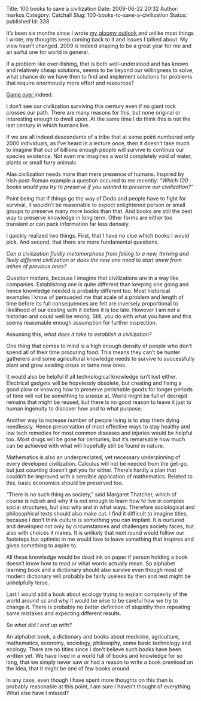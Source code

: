 Title: 100 books to save a civilization
Date: 2009-06-22 20:32
Author: markos
Category: Catchall
Slug: 100-books-to-save-a-civilization
Status: published
Id: 338

<div>
 <p>
  It’s been six months since I wrote
  <a href="dancing-on-titanic.html">
   my gloomy outlook
  </a>
  and unlike most things I wrote, my thoughts keep coming back to it and issues I talked about. My view hasn’t changed. 2009 is indeed shaping to be a great year for me and an awful one for world in general.
 </p>
 <p>
  If a problem like over-fishing, that is both well-understood and has known and relatively cheap solutions, seems to be beyond our willingness to solve, what chance do we have then to find and implement solutions for problems that require enormously more effort and resources?
 </p>
 <p>
  <a href="http://www.ugotrade.com/2009/02/27/towards-a-newer-urbanism-talking-cities-networks-and-publics-with-adam-greenfield/" title="Adam Greenfield says it's game over.">
   Game over
  </a>
  indeed.
 </p>
 <p>
  I don’t see our civilization surviving this century even if no giant rock crosses our path. There are many reasons for this, but none original or interesting enough to dwell upon. At the same time I do think this is not the last century in which humans live.
 </p>
 <p>
  If we are all indeed descendants of a tribe that at some point numbered only 2000 individuals, as I’ve heard in a lecture once, then it doesn’t take much to imagine that out of billions enough people will survive to continue our species existence. Not even me imagines a world completely void of water, plants or small furry animals.
 </p>
 <p>
  Alas civilization needs more than mere presence of humans. Inspired by Irish post-Roman example a question occured to me recently:
  <em>
   “Which 100 books would you try to preserve if you wanted to preserve our civilization?”
  </em>
 </p>
 <p>
  Point being that if things go the way of Dodo and people have to fight for survival, it wouldn’t be reasonable to expect enlightened person or small groups to preserve many more books than that. And books are still the best way to preserve knowledge in long term. Other forms are either too transient or can pack information far less densely.
 </p>
 <p>
  I quickly realized two things. First, that I have no clue which books I would pick. And second, that there are more fundamental questions.
 </p>
 <p>
  <em>
   Can a civilization fluidly metamorphose from failing to a new, thriving and likely different civilization or does the new one need to start anew from ashes of previous ones?
  </em>
 </p>
 <p>
  Question matters, because I imagine that civilizations are in a way like companies. Establishing one is quite different than keeping one going and hence knowledge needed is probably different too. Most historical examples I know of persuaded me that scale of a problem and length of time before its full consequences are felt are inversely proportional to likelihood of our dealing with it before it is too late. However I am not a historian and could well be wrong. Still, you do with what you have and this seems reasonable enough assumption for further inspection.
 </p>
 <p>
  Assuming this,
  <em>
   what does it take to establish a civilization?
  </em>
 </p>
 <p>
  One thing that comes to mind is a high enough density of people who don’t spend all of their time procuring food. This means they can’t be hunter gatherers and some agricultural knowledge needs to survive to successfully plant and grow existing crops or tame new ones.
 </p>
 <p>
  It would also be helpful if all technological knowledge isn’t lost either. Electrical gadgets will be hopelessly obsolete, but creating and fixing a good plow or knowing how to preserve perishable goods for longer periods of time will not be something to sneeze at. World might be full of decrepit remains that might be reused, but there is no good reason to leave it just to human ingenuity to discover how and to what purpose.
 </p>
 <p>
  Another way to increase number of people living is to stop them dying needlessly. Hence preservation of most effective ways to stay healthy and low tech remedies for most common diseases and injuries would be helpful too. Most drugs will be gone for centuries, but it’s remarkable how much can be achieved with what will hopefully still be found in nature.
 </p>
 <p>
  Mathematics is also an underpreciated, yet necessary underpinning of every developed civilization. Calculus will not be needed from the get-go, but just counting doesn’t get you far either. There’s hardly a plan that couldn’t be improved with a sensible application of mathematics. Related to this, basic economics should be preserved too.
 </p>
 <p>
  “There is no such thing as society,” said Margaret Thatcher, which of course is rubish and why it is not enough to learn how to live in complex social structures, but also why and in what ways. Therefore sociological and philosophical texts should also make cut. I find it difficult to imagine titles, because I don’t think culture is something you can implant. It is nurtured and developed not only by circumstances and challenges society faces, but also with choices it makes. It is unlikely that next round would follow our footsteps but optimist in me would love to leave something that inspires and gives something to aspire to.
 </p>
 <p>
  All these knowledge would be dead ink on paper if person holding a book doesn’t know how to read or what words actually mean. So alphabet learning book and a dictionary should also survive even though most of modern dictionary will probably be fairly useless by then and rest might be unhelpfully terse.
 </p>
 <p>
  Last I would add a book about ecology trying to explain complexity of the world around us and why it would be wise to be careful how we try to change it. There is probably no better definition of stupidity then repeating same mistakes and expecting different results.
 </p>
 <p>
  So
  <em>
   what did I end up with?
  </em>
 </p>
 <p>
  An alphabet book, a dictionary and books about medicine, agriculture, mathematics, economy, sociology, philosophy, some basic technology and ecology. There are no titles since I don’t believe such books have been written yet. We have lived in a world full of books and knowledge for so long, that we simply never saw or had a reason to write a book premised on the idea, that it might be one of few books around.
 </p>
 <p>
  In any case, even though I have spent more thoughts on this then is probably reasonable at this point, I am sure I haven’t thought of everything. What else have I missed?
 </p>
</div>
